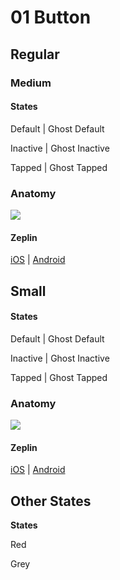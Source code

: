 # 01 Button



## Regular

### Medium



#### **States**

Default \| Ghost Default

Inactive \| Ghost Inactive

Tapped \| Ghost Tapped

### Anatomy

![](https://github.com/kevin-ring/ring-design-system/tree/8849159db6764601017289d41b84d60f348c1d98/assets/atoms/button/atom-button-01.png)

#### **Zeplin**

[iOS](https://app.zeplin.io/project/5a395997e8354b6a0e3b9c73/dashboard?seid=5ab1467e820e70df6b3fa109) \| [Android](https://app.zeplin.io/project/5a395997e8354b6a0e3b9c73/dashboard?seid=5ab1467e820e70df6b3fa109)

## Small



#### States

Default \| Ghost Default

Inactive \| Ghost Inactive

Tapped \| Ghost Tapped

### Anatomy

![](https://github.com/kevin-ring/ring-design-system/tree/8849159db6764601017289d41b84d60f348c1d98/assets/atoms/button/atom-button-03.png)

#### **Zeplin**

[iOS](https://app.zeplin.io/project/5a395997e8354b6a0e3b9c73/dashboard?seid=5ab1467e820e70df6b3fa109) \| [Android](https://app.zeplin.io/project/5a395997e8354b6a0e3b9c73/dashboard?seid=5ab1467e820e70df6b3fa109)

## Other States





**States**

Red

Grey

